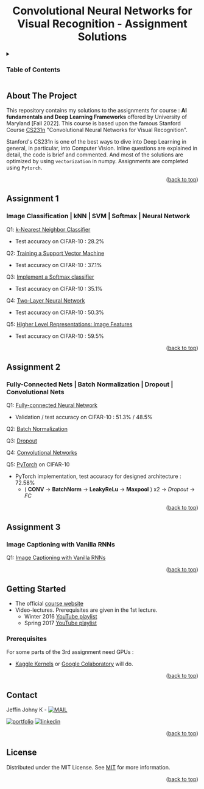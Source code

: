 <a name="readme-top"></a>

<!-- PROJECT LOGO -->
<br />
<div align="center">


  <h1 align="center">Convolutional Neural Networks for Visual Recognition - Assignment Solutions </h1>


</div>



<!-- TABLE OF CONTENTS -->
<details>
  <summary><h3>Table of Contents</h3></summary>
  <ol>
    <li>
      <a href="#about-the-project">About The Project</a>
    </li>
    <li><a href="#assignment-1">Assignment 1</a></li>
    <li><a href="#assignment-2">Assignment 2</a></li>
    <li><a href="#assignment-3">Assignment 3</a></li>
    <li>
      <a href="#getting-started">Getting Started</a>
      <ul>
        <li><a href="#prerequisites">Prerequisites</a></li>
    <li><a href="#contact">Contact</a></li>
    <li><a href="#license">License</a></li>
  </ol>
</details>



<!-- ABOUT THE PROJECT -->
## About The Project



This repository contains my solutions to the assignments for course : **AI fundamentals and Deep Learning Frameworks** offered by University of Maryland [Fall 2022]. This course is
based upon the famous Stanford Course [CS231n](http://cs231n.stanford.edu/) "Convolutional Neural Networks for Visual Recognition".

Stanford's CS231n is one of the best ways to dive into Deep Learning in general, in particular, into Computer Vision. Inline questions are explained in detail, the code is brief and commented.
And most of the solutions are optimized by using ```vectorization``` in numpy.
Assignments are completed using ```Pytorch```.

<p align="right">(<a href="#readme-top">back to top</a>)</p>



<!-- Assignment 1 -->
## Assignment 1

### Image Classification | kNN | SVM | Softmax | Neural Network

Q1: [k-Nearest Neighbor Classifier](https://github.com/KACHAPPILLY2021/stanford-cs231n-assignments/blob/main/assignment1/knn.ipynb)
- Test accuracy on CIFAR-10 : 28.2%

Q2: [Training a Support Vector Machine](https://github.com/KACHAPPILLY2021/stanford-cs231n-assignments/blob/main/assignment1/svm.ipynb)
- Test accuracy on CIFAR-10 : 37.1%

Q3: [Implement a Softmax classifier](https://github.com/KACHAPPILLY2021/stanford-cs231n-assignments/blob/main/assignment1/softmax.ipynb)
- Test accuracy on CIFAR-10 : 35.1%

Q4: [Two-Layer Neural Network](https://github.com/KACHAPPILLY2021/stanford-cs231n-assignments/blob/main/assignment1/two_layer_net.ipynb)
- Test accuracy on CIFAR-10 : 50.3%

Q5: [Higher Level Representations: Image Features](https://github.com/KACHAPPILLY2021/stanford-cs231n-assignments/blob/main/assignment1/features.ipynb)
- Test accuracy on CIFAR-10 : 59.5%

<p align="right">(<a href="#readme-top">back to top</a>)</p>



<!-- Assignment 2 -->
## Assignment 2

### Fully-Connected Nets | Batch Normalization | Dropout | Convolutional Nets

Q1: [Fully-connected Neural Network](https://github.com/KACHAPPILLY2021/stanford-cs231n-assignments/blob/main/assignment2/FullyConnectedNets.ipynb)
- Validation / test accuracy on CIFAR-10 : 51.3% / 48.5%

Q2: [Batch Normalization](https://github.com/KACHAPPILLY2021/stanford-cs231n-assignments/blob/main/assignment2/BatchNormalization.ipynb)

Q3: [Dropout](https://github.com/KACHAPPILLY2021/stanford-cs231n-assignments/blob/main/assignment2/Dropout.ipynb)

Q4: [Convolutional Networks](https://github.com/KACHAPPILLY2021/stanford-cs231n-assignments/blob/main/assignment2/ConvolutionalNetworks.ipynb)

Q5: [PyTorch](https://github.com/KACHAPPILLY2021/stanford-cs231n-assignments/blob/main/assignment2/PyTorch.ipynb)  on CIFAR-10
- PyTorch implementation, test accuracy for designed architecture : 72.58%
    - ( **CONV** &rarr; **BatchNorm**  &rarr; **LeakyReLu** &rarr; **Maxpool** ) x2 &rarr; *Dropout* &rarr; *FC*


<p align="right">(<a href="#readme-top">back to top</a>)</p>



<!-- Assignment 3 -->
## Assignment 3

### Image Captioning with Vanilla RNNs

Q1: [Image Captioning with Vanilla RNNs](https://github.com/KACHAPPILLY2021/stanford-cs231n-assignments/blob/main/assignment3/RNN_Captioning.ipynb)

<p align="right">(<a href="#readme-top">back to top</a>)</p>



<!-- GETTING STARTED -->
## Getting Started
- The official [course website](http://cs231n.stanford.edu/) 
- Video-lectures. Prerequisites are given in the 1st lecture.
	- Winter 2016 [YouTube playlist](https://www.youtube.com/playlist?list=PLLvH2FwAQhnpj1WEB-jHmPuUeQ8mX-XXG)
	- Spring 2017 [YouTube playlist](https://goo.gl/pcj7c8)

### Prerequisites
For some parts of the 3rd assignment need GPUs :
* [Kaggle Kernels](https://www.kaggle.com/code) or [Google Colaboratory](https://colab.research.google.com/) will do.

<p align="right">(<a href="#readme-top">back to top</a>)</p>



<!-- CONTACT -->
## Contact

Jeffin Johny K - [![MAIL](https://img.shields.io/badge/Gmail-D14836?style=for-the-badge&logo=gmail&logoColor=white)](mailto:jeffinjk@umd.edu)
	
[![portfolio](https://img.shields.io/badge/my_portfolio-000?style=for-the-badge&logo=ko-fi&logoColor=white)](https://github.com/KACHAPPILLY2021)
[![linkedin](https://img.shields.io/badge/linkedin-0A66C2?style=for-the-badge&logo=linkedin&logoColor=white)](http://www.linkedin.com/in/jeffin-johny-kachappilly-0a8597136)

<p align="right">(<a href="#readme-top">back to top</a>)</p>



<!-- LICENSE -->
## License

Distributed under the MIT License. See [MIT](https://choosealicense.com/licenses/mit/) for more information.

<p align="right">(<a href="#readme-top">back to top</a>)</p>



<!-- MARKDOWN LINKS & IMAGES -->
<!-- https://www.markdownguide.org/basic-syntax/#reference-style-links -->
[contributors-shield]: https://img.shields.io/github/contributors/othneildrew/Best-README-Template.svg?style=for-the-badge
[contributors-url]: https://github.com/othneildrew/Best-README-Template/graphs/contributors
[forks-shield]: https://img.shields.io/github/forks/othneildrew/Best-README-Template.svg?style=for-the-badge
[forks-url]: https://github.com/othneildrew/Best-README-Template/network/members
[stars-shield]: https://img.shields.io/github/stars/othneildrew/Best-README-Template.svg?style=for-the-badge
[stars-url]: https://github.com/othneildrew/Best-README-Template/stargazers
[issues-shield]: https://img.shields.io/github/issues/othneildrew/Best-README-Template.svg?style=for-the-badge
[issues-url]: https://github.com/othneildrew/Best-README-Template/issues
[license-shield]: https://img.shields.io/github/license/othneildrew/Best-README-Template.svg?style=for-the-badge
[license-url]: https://github.com/othneildrew/Best-README-Template/blob/master/LICENSE.txt
[linkedin-shield]: https://img.shields.io/badge/-LinkedIn-black.svg?style=for-the-badge&logo=linkedin&colorB=555
[linkedin-url]: https://linkedin.com/in/othneildrew
[product-screenshot]: images/screenshot.png
[Next.js]: https://img.shields.io/badge/next.js-000000?style=for-the-badge&logo=nextdotjs&logoColor=white
[Next-url]: https://nextjs.org/
[React.js]: https://img.shields.io/badge/React-20232A?style=for-the-badge&logo=react&logoColor=61DAFB
[React-url]: https://reactjs.org/
[Vue.js]: https://img.shields.io/badge/Vue.js-35495E?style=for-the-badge&logo=vuedotjs&logoColor=4FC08D
[Vue-url]: https://vuejs.org/
[Angular.io]: https://img.shields.io/badge/Angular-DD0031?style=for-the-badge&logo=angular&logoColor=white
[Angular-url]: https://angular.io/
[Svelte.dev]: https://img.shields.io/badge/Svelte-4A4A55?style=for-the-badge&logo=svelte&logoColor=FF3E00
[Svelte-url]: https://svelte.dev/
[Laravel.com]: https://img.shields.io/badge/Laravel-FF2D20?style=for-the-badge&logo=laravel&logoColor=white
[Laravel-url]: https://laravel.com
[Bootstrap.com]: https://img.shields.io/badge/Bootstrap-563D7C?style=for-the-badge&logo=bootstrap&logoColor=white
[Bootstrap-url]: https://getbootstrap.com
[JQuery.com]: https://img.shields.io/badge/jQuery-0769AD?style=for-the-badge&logo=jquery&logoColor=white
[JQuery-url]: https://jquery.com
